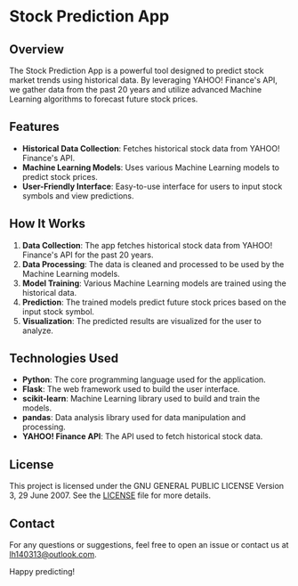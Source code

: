 # Stock Prediction App

## Overview

The Stock Prediction App is a powerful tool designed to predict stock market trends using historical data. By leveraging YAHOO! Finance's API, we gather data from the past 20 years and utilize advanced Machine Learning algorithms to forecast future stock prices.

## Features

- **Historical Data Collection**: Fetches historical stock data from YAHOO! Finance's API.
- **Machine Learning Models**: Uses various Machine Learning models to predict stock prices.
- **User-Friendly Interface**: Easy-to-use interface for users to input stock symbols and view predictions.


## How It Works

1. **Data Collection**: The app fetches historical stock data from YAHOO! Finance's API for the past 20 years.
2. **Data Processing**: The data is cleaned and processed to be used by the Machine Learning models.
3. **Model Training**: Various Machine Learning models are trained using the historical data.
4. **Prediction**: The trained models predict future stock prices based on the input stock symbol.
5. **Visualization**: The predicted results are visualized for the user to analyze.

## Technologies Used

- **Python**: The core programming language used for the application.
- **Flask**: The web framework used to build the user interface.
- **scikit-learn**: Machine Learning library used to build and train the models.
- **pandas**: Data analysis library used for data manipulation and processing.
- **YAHOO! Finance API**: The API used to fetch historical stock data.

## License

This project is licensed under the GNU GENERAL PUBLIC LICENSE Version 3, 29 June 2007. See the [LICENSE](LICENSE) file for more details.

## Contact

For any questions or suggestions, feel free to open an issue or contact us at lh140313@outlook.com.

Happy predicting!
